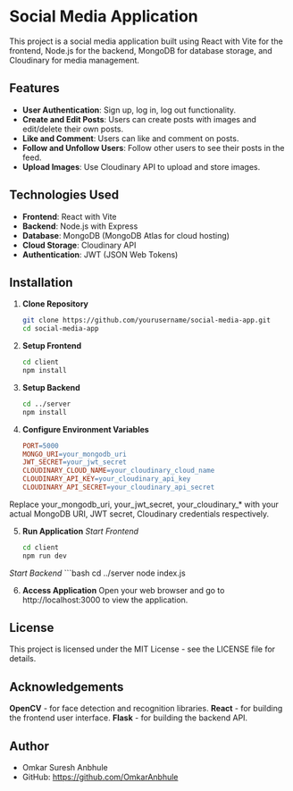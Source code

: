 # Social Media Application

This project is a social media application built using React with Vite for the frontend, Node.js for the backend, MongoDB for database storage, and Cloudinary for media management.

## Features

- **User Authentication**: Sign up, log in, log out functionality.
- **Create and Edit Posts**: Users can create posts with images and edit/delete their own posts.
- **Like and Comment**: Users can like and comment on posts.
- **Follow and Unfollow Users**: Follow other users to see their posts in the feed.
- **Upload Images**: Use Cloudinary API to upload and store images.

## Technologies Used

- **Frontend**: React with Vite
- **Backend**: Node.js with Express
- **Database**: MongoDB (MongoDB Atlas for cloud hosting)
- **Cloud Storage**: Cloudinary API
- **Authentication**: JWT (JSON Web Tokens)

## Installation

1. **Clone Repository**

   ```bash
   git clone https://github.com/yourusername/social-media-app.git
   cd social-media-app
2. **Setup Frontend**
   ```bash
   cd client
   npm install

3. **Setup Backend**
   ```bash
   cd ../server
   npm install
   
4. **Configure Environment Variables**
   ```makefile
   PORT=5000
   MONGO_URI=your_mongodb_uri
   JWT_SECRET=your_jwt_secret
   CLOUDINARY_CLOUD_NAME=your_cloudinary_cloud_name
   CLOUDINARY_API_KEY=your_cloudinary_api_key
   CLOUDINARY_API_SECRET=your_cloudinary_api_secret
Replace your_mongodb_uri, your_jwt_secret, your_cloudinary_* with your actual MongoDB URI, JWT secret, Cloudinary credentials respectively.

5. **Run Application**
   *Start Frontend*
      ```bash
      cd client
      npm run dev
  
  *Start Backend*
    ```bash
    cd ../server
    node index.js

6. **Access Application**
  Open your web browser and go to http://localhost:3000 to view the application.

## License
  This project is licensed under the MIT License - see the LICENSE file for details.

## Acknowledgements
**OpenCV** - for face detection and recognition libraries.
**React** - for building the frontend user interface.
**Flask** - for building the backend API.
## Author
 - Omkar Suresh Anbhule
 - GitHub: https://github.com/OmkarAnbhule
   

